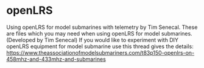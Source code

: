 # openLRS
Using openLRS for model submarines with telemetry by Tim Senecal.
These are files which you may need when using openLRS for model submarines. (Developed by Tim Senecal)
If you would like to experiment with DIY openLRS equipment for model submarine use this thread gives the details:
https://www.theassociationofmodelsubmariners.com/t83p150-openlrs-on-458mhz-and-433mhz-and-submarines
